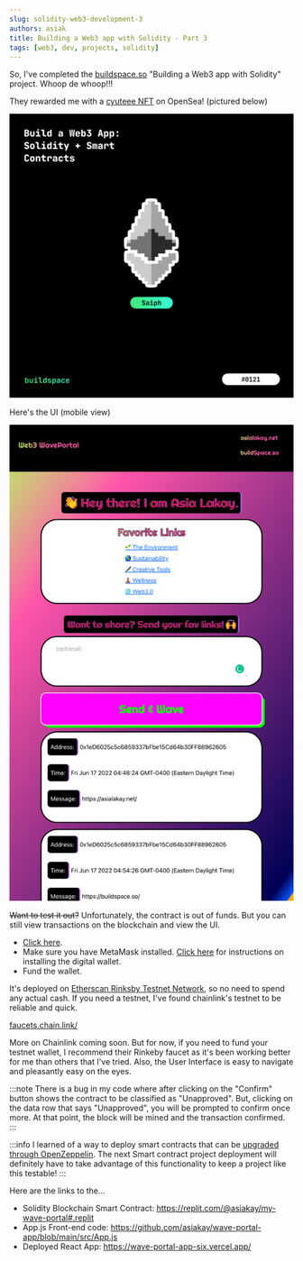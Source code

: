 ```yaml
---
slug: solidity-web3-development-3
authors: asiak
title: Building a Web3 app with Solidity - Part 3
tags: [web3, dev, projects, solidity]
---
```


So, I've completed the [buildspace.so](https://buildspace.so/) "Building a Web3 app with Solidity" project. Whoop de whoop!!!

They rewarded me with a [cyuteee NFT](https://opensea.io/assets/matic/0x3cd266509d127d0eac42f4474f57d0526804b44e/20022?utm_source=buildspace.so&utm_medium=buildspace_profile) on OpenSea! (pictured below) 
<!--truncate-->

![Saiph NFT](./render.png)

Here's the UI (mobile view)

![Smart Contract Reader](./wave-portal-app-six.vercel.app_.png)

~~Want to test it out?~~ Unfortunately, the contract is out of funds. But you can still view transactions on the blockchain and view the UI.  
- [Click here](https://wave-portal-app-six.vercel.app/). 
- Make sure you have MetaMask installed. [Click here](https://asialakay-docs-asiakayy.vercel.app/installing-metamask) for instructions on installing the digital wallet.
- Fund the wallet.

It's deployed on [Etherscan Rinksby Testnet Network](https://rinkeby.etherscan.io/address/0x16061e5eda9307b271c490e00e63be043189d8b5), so no need to spend any actual cash. If you need a testnet, I've found chainlink's testnet to be reliable and quick. 

[faucets.chain.link/](https://faucets.chain.link/)

More on Chainlink coming soon. But for now, if you need to fund your testnet wallet, I recommend their Rinkeby faucet as it's been working better for me than others that I've tried. Also, the User Interface is easy to navigate and pleasantly easy on the eyes. 

:::note
There is a bug in my code where after clicking on the "Confirm" button shows the contract to be classified as "Unapproved". But, clicking on the data row that says "Unapproved", you will be prompted to confirm once more. At that point, the block will be mined and the transaction confirmed.  
:::

:::info 
I learned of a way to deploy smart contracts that can be [upgraded through OpenZeppelin](https://docs.openzeppelin.com/learn/upgrading-smart-contracts#limitations-of-contract-upgrades). The next Smart contract project deployment will definitely have to take advantage of this functionality to keep a project like this testable!
::: 

Here are the links to the... 
- Solidity Blockchain Smart Contract: https://replit.com/@asiakay/my-wave-portal#.replit
- App.js Front-end code: https://github.com/asiakay/wave-portal-app/blob/main/src/App.js
- Deployed React App: https://wave-portal-app-six.vercel.app/



<!-- Any advice would be appreciated. 

Ask and ye shall receive! 

![Discord Peer Review](./second-pair-or-eyes%402x.jpg)

Clue #1!
- Did I call the contracts .wave() function twice inside the frontend wave function? 
    - Yes! `await wavePortalContract.wave("WavePortal", { gasLimit: 30000 });`
        - The first time awaiting the promise on the wavePortalContract
    - Then `const waveTxn = await wavePortalContract.wave(messageText);`
        - when assigning the messageText parameter to the waveTxn variable

Oh! so it uses gas twice the more times the .wave() is referenced?
Solutions: 
- add a higher gas limit. (waste of money)
- remove the gas limit because MetaMask sets one automatically.
- check the scope of the frontend wave function.. a semicolon closing the scope was missing 

TEST 
Estimated Gas Fee 1 Before gasLimit removed
![estimated gas fee 1](./estimated-gasfee-1%402x.jpg)
Estimated Gas Fee 2 After gasLimit removed 
![estimated gas fee 2](./estimated-gas-fee-2%402x.jpg)
Estimated Gas Fee 3 After Contract Unapproved 
![estimated gas fee 3](./estimated-gas-fee-3-after-unapproved%402x.jpg)

Transactions mined successfully - Why does it still say, "Contract Unapproved"
![transactions mined successfully](./contract-transaction-fail-success%402x.jpg)

Cool, #Progress... 
BUT on the next transaction, metamask returned contract unapproved, and transaction failed with message in the console... 
![uncaught in promise](./uncaught-in-promise%402x.jpg)
AND the transaction on Etherscan showed: 
![fail 30 second wait](./fail-with-30-seconds%402x.jpg)

TEST 
Moved get all waves function above waves function 
 -->

<!-- Btw, it's easy to be afraid of blockchain projects and crypto right now. Gas prices are rising with no end in sight. Warren Buffet advises investors to, "Be fearful, when others are greedy, and greedy when others are fearful".

 I may not have his bank account, or even his change drawer but in my humble experience, I say, keep the faith, invest responsibly, but above all do your own research. 
 
 Personally, I'm going to be looking more into developing with this project, because, IMO, Chainlink has some game changing use cases. 

Through oracles, it connects smart contracts with real world data feeds and APIs. The way I understand it, this functionality has the power to fight disinformation and the potential to increase transparency in business, governement, and supply chains in an automated and data driven way.

It's been a while since I've posted on my Web3 blog, TIL, but perhaps the next blockchain/crypto project to review might be on chainlink accompanied by project documentation on here on the Asialakay // Dev blog. -->


